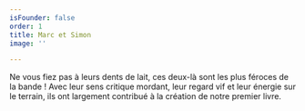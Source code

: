 ```yaml
---
isFounder: false
order: 1
title: Marc et Simon
image: ''

---
```

Ne vous fiez pas à leurs dents de lait, ces deux-là sont les plus féroces de la bande ! Avec leur sens critique mordant, leur regard vif et leur énergie sur le terrain, ils ont largement contribué à la création de notre premier livre.
